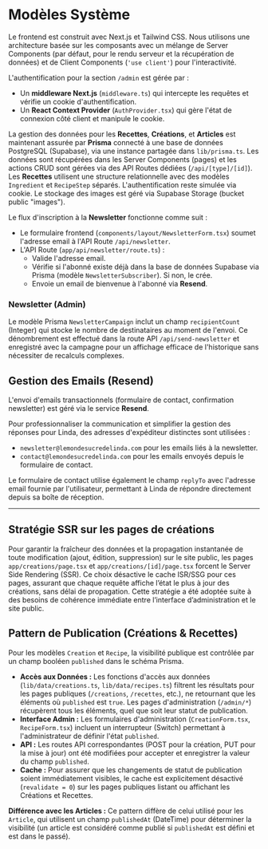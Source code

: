 # Modèles Système

Le frontend est construit avec Next.js et Tailwind CSS. Nous utilisons une architecture basée sur les composants avec un mélange de Server Components (par défaut, pour le rendu serveur et la récupération de données) et de Client Components (`'use client'`) pour l'interactivité.

L'authentification pour la section `/admin` est gérée par :
- Un **middleware Next.js** (`middleware.ts`) qui intercepte les requêtes et vérifie un cookie d'authentification.
- Un **React Context Provider** (`AuthProvider.tsx`) qui gère l'état de connexion côté client et manipule le cookie.

La gestion des données pour les **Recettes**, **Créations**, et **Articles** est maintenant assurée par **Prisma** connecté à une base de données PostgreSQL (Supabase), via une instance partagée dans `lib/prisma.ts`. Les données sont récupérées dans les Server Components (pages) et les actions CRUD sont gérées via des API Routes dédiées (`/api/[type]/[id]`). Les **Recettes** utilisent une structure relationnelle avec des modèles `Ingredient` et `RecipeStep` séparés. L'authentification reste simulée via cookie. Le stockage des images est géré via Supabase Storage (bucket public "images").

Le flux d'inscription à la **Newsletter** fonctionne comme suit :
- Le formulaire frontend (`components/layout/NewsletterForm.tsx`) soumet l'adresse email à l'API Route `/api/newsletter`.
- L'API Route (`app/api/newsletter/route.ts`) :
    - Valide l'adresse email.
    - Vérifie si l'abonné existe déjà dans la base de données Supabase via Prisma (modèle `NewsletterSubscriber`). Si non, le crée.
    - Envoie un email de bienvenue à l'abonné via **Resend**.

### Newsletter (Admin)

Le modèle Prisma `NewsletterCampaign` inclut un champ `recipientCount` (Integer) qui stocke le nombre de destinataires au moment de l'envoi. Ce dénombrement est effectué dans la route API `/api/send-newsletter` et enregistré avec la campagne pour un affichage efficace de l'historique sans nécessiter de recalculs complexes.

## Gestion des Emails (Resend)

L'envoi d'emails transactionnels (formulaire de contact, confirmation newsletter) est géré via le service **Resend**. 

Pour professionnaliser la communication et simplifier la gestion des réponses pour Linda, des adresses d'expéditeur distinctes sont utilisées :
- `newsletter@lemondesucredelinda.com` pour les emails liés à la newsletter.
- `contact@lemondesucredelinda.com` pour les emails envoyés depuis le formulaire de contact.

Le formulaire de contact utilise également le champ `replyTo` avec l'adresse email fournie par l'utilisateur, permettant à Linda de répondre directement depuis sa boîte de réception.

---

## Stratégie SSR sur les pages de créations

Pour garantir la fraîcheur des données et la propagation instantanée de toute modification (ajout, édition, suppression) sur le site public, les pages `app/creations/page.tsx` et `app/creations/[id]/page.tsx` forcent le Server Side Rendering (SSR).
Ce choix désactive le cache ISR/SSG pour ces pages, assurant que chaque requête affiche l’état le plus à jour des créations, sans délai de propagation.
Cette stratégie a été adoptée suite à des besoins de cohérence immédiate entre l’interface d’administration et le site public.


## Pattern de Publication (Créations & Recettes)

Pour les modèles `Creation` et `Recipe`, la visibilité publique est contrôlée par un champ booléen `published` dans le schéma Prisma.

- **Accès aux Données :** Les fonctions d'accès aux données (`lib/data/creations.ts`, `lib/data/recipes.ts`) filtrent les résultats pour les pages publiques (`/creations`, `/recettes`, etc.), ne retournant que les éléments où `published` est `true`. Les pages d'administration (`/admin/*`) récupèrent tous les éléments, quel que soit leur statut de publication.
- **Interface Admin :** Les formulaires d'administration (`CreationForm.tsx`, `RecipeForm.tsx`) incluent un interrupteur (Switch) permettant à l'administrateur de définir l'état `published`.
- **API :** Les routes API correspondantes (POST pour la création, PUT pour la mise à jour) ont été modifiées pour accepter et enregistrer la valeur du champ `published`.
- **Cache :** Pour assurer que les changements de statut de publication soient immédiatement visibles, le cache est explicitement désactivé (`revalidate = 0`) sur les pages publiques listant ou affichant les Créations et Recettes.

**Différence avec les Articles :** Ce pattern diffère de celui utilisé pour les `Article`, qui utilisent un champ `publishedAt` (DateTime) pour déterminer la visibilité (un article est considéré comme publié si `publishedAt` est défini et est dans le passé).